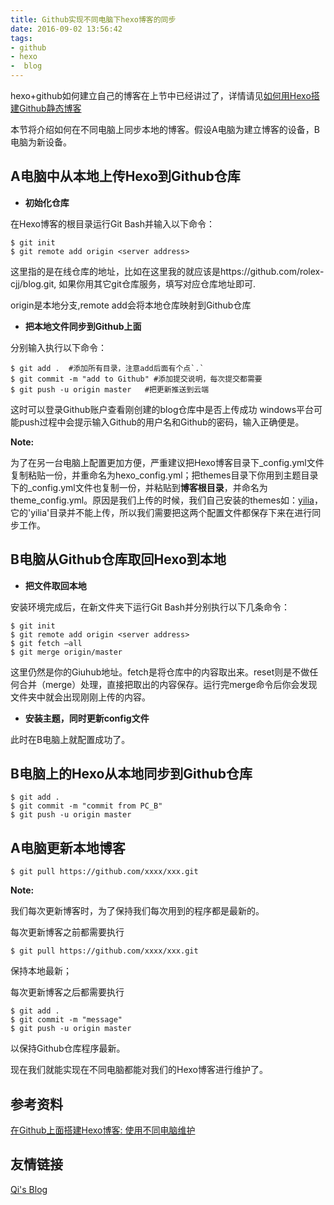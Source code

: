```yaml
---
title: Github实现不同电脑下hexo博客的同步
date: 2016-09-02 13:56:42
tags: 
- github
- hexo
-  blog
---
```




hexo+github如何建立自己的博客在上节中已经讲过了，详情请见[如何用Hexo搭建Github静态博客](https://rolex-cjj.github.io/2016/08/30/how-to-build-my-own-blog-by-hexo/)

本节将介绍如何在不同电脑上同步本地的博客。假设A电脑为建立博客的设备，B电脑为新设备。

## A电脑中从本地上传Hexo到Github仓库

- **初始化仓库**

在Hexo博客的根目录运行Git Bash并输入以下命令：

```
$ git init
$ git remote add origin <server address>
```

 这里<server>指的是在线仓库的地址，比如在这里我的就应该是https://github.com/rolex-cjj/blog.git, 如果你用其它git仓库服务，填写对应仓库地址即可.

origin是本地分支,remote add会将本地仓库映射到Github仓库

<!--more-->

- **把本地文件同步到Github上面** 

分别输入执行以下命令：

```
$ git add .  #添加所有目录，注意add后面有个点`.`
$ git commit -m "add to Github" #添加提交说明，每次提交都需要
$ git push -u origin master   #把更新推送到云端
```

这时可以登录Github账户查看刚创建的blog仓库中是否上传成功
windows平台可能push过程中会提示输入Github的用户名和Github的密码，输入正确便是。

**Note:**

为了在另一台电脑上配置更加方便，严重建议把Hexo博客目录下_config.yml文件复制粘贴一份，并重命名为hexo_config.yml；把themes目录下你用到主题目录下的_config.yml文件也复制一份，并粘贴到**博客根目录**，并命名为theme_config.yml。原因是我们上传的时候，我们自己安装的themes如：[yilia](https://github.com/rolex-cjj/hexo-theme-yilia.git)，它的'yilia'目录并不能上传，所以我们需要把这两个配置文件都保存下来在进行同步工作。

## B电脑从Github仓库取回Hexo到本地

- **把文件取回本地**

安装环境完成后，在新文件夹下运行Git Bash并分别执行以下几条命令：

```
$ git init
$ git remote add origin <server address>
$ git fetch –all
$ git merge origin/master
```

这里<server>仍然是你的Giuhub地址。fetch是将仓库中的内容取出来。reset则是不做任何合并（merge）处理，直接把取出的内容保存。运行完merge命令后你会发现文件夹中就会出现刚刚上传的内容。

- **安装主题，同时更新config文件**

此时在B电脑上就配置成功了。

## B电脑上的Hexo从本地同步到Github仓库

```
$ git add .
$ git commit -m "commit from PC_B"
$ git push -u origin master
```



## A电脑更新本地博客

```
$ git pull https://github.com/xxxx/xxx.git
```

**Note:**

我们每次更新博客时，为了保持我们每次用到的程序都是最新的。

每次更新博客之前都需要执行

```
$ git pull https://github.com/xxxx/xxx.git
```

保持本地最新；

每次更新博客之后都需要执行

```
$ git add .
$ git commit -m "message"
$ git push -u origin master
```

以保持Github仓库程序最新。

现在我们就能实现在不同电脑都能对我们的Hexo博客进行维护了。

## 参考资料

[在Github上面搭建Hexo博客: 使用不同电脑维护](http://mungo.space/2015/10/14/create-hexo-on-github-4/)

## 友情链接

[Qi's Blog ](https://nextinnovationucas.github.io/)
